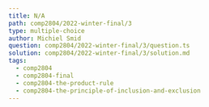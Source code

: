 ```yaml
---
title: N/A
path: comp2804/2022-winter-final/3
type: multiple-choice
author: Michiel Smid
question: comp2804/2022-winter-final/3/question.ts
solution: comp2804/2022-winter-final/3/solution.md
tags:
  - comp2804
  - comp2804-final
  - comp2804-the-product-rule
  - comp2804-the-principle-of-inclusion-and-exclusion
---
```

